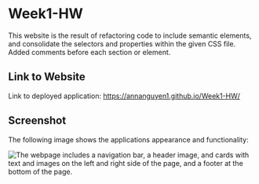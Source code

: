 # Week1-HW

This website is the result of refactoring code to include semantic elements, and consolidate the selectors and properties within the given CSS file. 
Added comments before each section or element. 


## Link to Website

Link to deployed application: https://annanguyen1.github.io/Week1-HW/


## Screenshot

The following image shows the applications appearance and functionality:

![The webpage includes a navigation bar, a header image, and cards with text and images on the left and right side of the page, and a footer at the bottom of the page.](/assets/01-html-css-git-homework-demo.png)